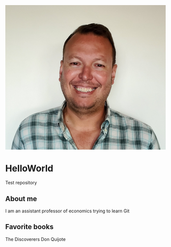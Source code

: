 ![headshot](MDH.jpg)
# HelloWorld
Test repository

## About me
I am an assistant professor of economics trying to learn Git

## Favorite books
The Discoverers
Don Quijote
